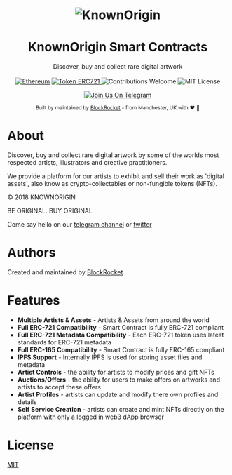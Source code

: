 <h1 align="center">
  <img src="https://dapp.knownorigin.io/static/dApp_knownOriginNew.jpg" srcset="https://dapp.knownorigin.io/static/dApp_knownOriginNew.jpg"
  alt="KnownOrigin"></a>
</h1>

<h1 align="center">KnownOrigin Smart Contracts</h1>
<div align="center">
  Discover, buy and collect rare digital artwork
</div>

<br />

<div align="center">
  <a href="https://www.ethereum.org/" target="_blank"><img src="https://img.shields.io/badge/platform-Ethereum-brightgreen.svg?style=flat-square" alt="Ethereum" /></a>
  <a href="http://erc721.org/" target="_blank"><img src="https://img.shields.io/badge/token-ERC721-ff69b4.svg?style=flat-square" alt="Token ERC721" /> </a>
  <img src="https://img.shields.io/badge/contributions-welcome-orange.svg?style=flat-square" alt="Contributions Welcome" />
  <img src="https://travis-ci.com/knownorigin/known-origin-contracts.svg?branch=master" alt="MIT License" />
  <a href="https://travis-ci.org/knownorigin/known-origin-web3-marketplace" target="_blank"<img src="https://travis-ci.org/knownorigin/known-origin-web3-marketplace.svg?branch=master" /><a/>
  
  <a href="https://t.me/knownorigin_io" target="_blank"><img src="https://img.shields.io/badge/Join%20Us%20On-Telegram-2599D2.svg?style=flat-square" alt="Join Us On Telegram" /></a>
</div>

<div align="center">
  <sub>Built by maintained by <a href="http://blockrocket.tech" target="_blank">BlockRocket</a> - from Manchester, UK with ❤️ 🐝</sub>
</div>

# About

Discover, buy and collect rare digital artwork by some of the worlds most respected artists, illustrators and creative practitioners.

We provide a platform for our artists to exhibit and sell their work as 'digital assets', also know as crypto-collectables or non-fungible tokens (NFTs).

© 2018 KNOWNORIGIN

BE ORIGINAL. BUY ORIGINAL

Come say hello on our [telegram channel](https://t.me/knownorigin_io) or [twitter](https://twitter.com/knownorigin_io) 

# Authors

Created and maintained by [BlockRocket](http://blockrocket.tech)

# Features

* **Multiple Artists & Assets** - Artists & Assets from around the world 
* **Full ERC-721 Compatibility** - Smart Contract is fully ERC-721 compliant
* **Full ERC-721 Metadata Compatibility** - Each ERC-721 token uses latest standards for ERC-721 metadata
* **Full ERC-165 Compatibility** - Smart Contract is fully ERC-165 compliant
* **IPFS Support** - Internally IPFS is used for storing asset files and metadata
* **Artist Controls** - the ability for artists to modify prices and gift NFTs
* **Auctions/Offers** - the ability for users to make offers on artworks and artists to accept these offers
* **Artist Profiles** - artists can update and modify there own profiles and details
* **Self Service Creation** - artists can create and mint NFTs directly on the platform with only a logged in web3 dApp browser

# License

[MIT](https://opensource.org/licenses/MIT)

